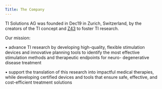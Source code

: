 ```yaml
---
Title: The Company
---
```

TI Solutions AG was founded in Dec19 in Zurich, Switzerland, by the creators of the TI concept and [Z43](https://www.z43.swiss/) to foster TI research.
    
Our mission: 

 • advance TI research by developing high-quality, flexible stimulation devices and innovative planning tools to identify the most effective stimulation methods and therapeutic endpoints for neuro- degenerative disease treatment
  
 • support the translation of this research into impactful medical therapies, while developing certified devices and tools that ensure safe, effective, and cost-efficient treatment solutions
